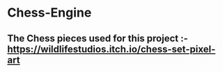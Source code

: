 # Chess-Engine

## The Chess pieces used for this project :- https://wildlifestudios.itch.io/chess-set-pixel-art

